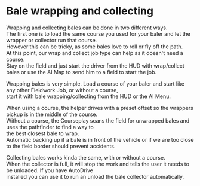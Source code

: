 # Bale wrapping and collecting
  
Wrapping and collecting bales can be done in two different ways.  
The first one is to load the same course you used for your baler and let the wrapper or collector run that course.  
However this can be tricky, as some bales love to roll or fly off the path.  
At this point, our wrap and collect job type can help as it doesn't need a course.  
Stay on the field and just start the driver from the HUD with wrap/collect bales or use the AI Map to send him to a field to start the job.  

  
Wrapping bales is very simple. Load a course of your baler and start like any other Fieldwork Job, or without a course,  
start it with bale wrapping/collecting from the HUD or the AI Menu.  

  
When using a course, the helper drives with a preset offset so the wrappers pickup is in the middle of the course.  
Without a course, the Courseplay scans the field for unwrapped bales and uses the pathfinder to find a way to  
the best closest bale to wrap.  
Automatic backing up if a bale is in front of the vehicle or if we are too close to the field border should prevent accidents.  

  
Collecting bales works kinda the same, with or without a course.  
When the collector is full, it will stop the work and tells the user it needs to be unloaded. If you have AutoDrive  
installed you can use it to run an unload the bale collector automatically.  
